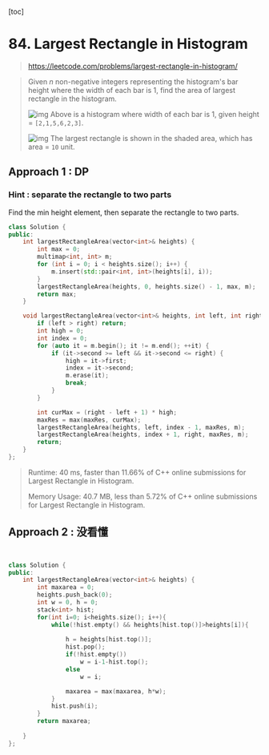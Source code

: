[toc]

# 84. Largest Rectangle in Histogram

> https://leetcode.com/problems/largest-rectangle-in-histogram/

> Given *n* non-negative integers representing the histogram's bar height where the width of each bar is 1, find the area of largest rectangle in the histogram.
>
>  
>
> ![img](https://assets.leetcode.com/uploads/2018/10/12/histogram.png)
> Above is a histogram where width of each bar is 1, given height = `[2,1,5,6,2,3]`.
>
>  
>
> ![img](https://assets.leetcode.com/uploads/2018/10/12/histogram_area.png)
> The largest rectangle is shown in the shaded area, which has area = `10` unit.

## Approach 1 : DP 

### Hint : separate the rectangle to two parts

Find the min height element, then separate the rectangle to two parts.

```c++
class Solution {
public:
	int largestRectangleArea(vector<int>& heights) {
		int max = 0;
		multimap<int, int> m;
		for (int i = 0; i < heights.size(); i++) {
			m.insert(std::pair<int, int>(heights[i], i));
		}
		largestRectangleArea(heights, 0, heights.size() - 1, max, m);
		return max;
	}

	void largestRectangleArea(vector<int>& heights, int left, int right, int& maxRes, multimap<int, int> &m) {
        if (left > right) return;
		int high = 0;
		int index = 0;
		for (auto it = m.begin(); it != m.end(); ++it) {
			if (it->second >= left && it->second <= right) {
				high = it->first;
				index = it->second;
				m.erase(it);
				break;
			}
		}

		int curMax = (right - left + 1) * high;
		maxRes = max(maxRes, curMax);
		largestRectangleArea(heights, left, index - 1, maxRes, m);
		largestRectangleArea(heights, index + 1, right, maxRes, m);
		return;
	}
};
```

> Runtime: 40 ms, faster than 11.66% of C++ online submissions for Largest Rectangle in Histogram.
>
> Memory Usage: 40.7 MB, less than 5.72% of C++ online submissions for Largest Rectangle in Histogram.

## Approach 2 : 没看懂

```c++


class Solution {
public:
    int largestRectangleArea(vector<int>& heights) {
        int maxarea = 0;
        heights.push_back(0);
        int w = 0, h = 0;
        stack<int> hist;
        for(int i=0; i<heights.size(); i++){
            while(!hist.empty() && heights[hist.top()]>heights[i]){
                
                h = heights[hist.top()];
                hist.pop();
                if(!hist.empty())
                    w = i-1-hist.top();
                else
                    w = i;

                maxarea = max(maxarea, h*w);
            }
            hist.push(i);
        }
        return maxarea;
        
    }
};
```

